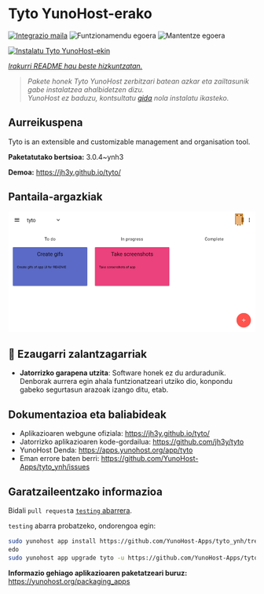 <!--
Ohart ongi: README hau automatikoki sortu da <https://github.com/YunoHost/apps/tree/master/tools/readme_generator>ri esker
EZ editatu eskuz.
-->

# Tyto YunoHost-erako

[![Integrazio maila](https://dash.yunohost.org/integration/tyto.svg)](https://dash.yunohost.org/appci/app/tyto) ![Funtzionamendu egoera](https://ci-apps.yunohost.org/ci/badges/tyto.status.svg) ![Mantentze egoera](https://ci-apps.yunohost.org/ci/badges/tyto.maintain.svg)

[![Instalatu Tyto YunoHost-ekin](https://install-app.yunohost.org/install-with-yunohost.svg)](https://install-app.yunohost.org/?app=tyto)

*[Irakurri README hau beste hizkuntzatan.](./ALL_README.md)*

> *Pakete honek Tyto YunoHost zerbitzari batean azkar eta zailtasunik gabe instalatzea ahalbidetzen dizu.*  
> *YunoHost ez baduzu, kontsultatu [gida](https://yunohost.org/install) nola instalatu ikasteko.*

## Aurreikuspena

Tyto is an extensible and customizable management and organisation tool.

**Paketatutako bertsioa:** 3.0.4~ynh3

**Demoa:** <https://jh3y.github.io/tyto/>

## Pantaila-argazkiak

![Tyto(r)en pantaila-argazkia](./doc/screenshots/screenshot.png)

## :red_circle: Ezaugarri zalantzagarriak

- **Jatorrizko garapena utzita**: Software honek ez du arduradunik. Denborak aurrera egin ahala funtzionatzeari utziko dio, konpondu gabeko segurtasun arazoak izango ditu, etab.

## Dokumentazioa eta baliabideak

- Aplikazioaren webgune ofiziala: <https://jh3y.github.io/tyto/>
- Jatorrizko aplikazioaren kode-gordailua: <https://github.com/jh3y/tyto>
- YunoHost Denda: <https://apps.yunohost.org/app/tyto>
- Eman errore baten berri: <https://github.com/YunoHost-Apps/tyto_ynh/issues>

## Garatzaileentzako informazioa

Bidali `pull request`a [`testing` abarrera](https://github.com/YunoHost-Apps/tyto_ynh/tree/testing).

`testing` abarra probatzeko, ondorengoa egin:

```bash
sudo yunohost app install https://github.com/YunoHost-Apps/tyto_ynh/tree/testing --debug
edo
sudo yunohost app upgrade tyto -u https://github.com/YunoHost-Apps/tyto_ynh/tree/testing --debug
```

**Informazio gehiago aplikazioaren paketatzeari buruz:** <https://yunohost.org/packaging_apps>
